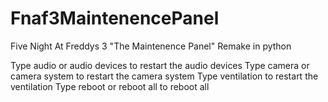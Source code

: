 # Fnaf3MaintenencePanel
Five Night At Freddys 3 "The Maintenence Panel" Remake in python

Type audio or audio devices to restart the audio devices
Type camera or camera system to restart the camera system
Type ventilation to restart the ventilation
Type reboot or reboot all to reboot all 
